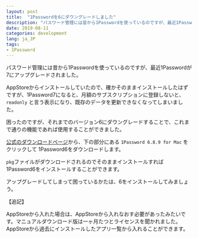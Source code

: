 ```yaml
---
layout: post
title:  "1Passwordを6にダウングレードしました"
description: "パスワード管理には昔から1Passwordを使っているのですが、最近1Passwordが7にアップグレードされました。AppStoreからインストールしていたので、確かそのままインストールしたはずですが、1Password7になると、月額のサブスクリプションに登録しないと、readonly と言う表示になり、既存のデータを更新できなくなってしまいました。"
date: 2019-08-11
categories: development
lang: ja_JP
tags:
- 1Password
---
```


パスワード管理には昔から1Passwordを使っているのですが、最近1Passwordが7にアップグレードされました。

AppStoreからインストールしていたので、確かそのままインストールしたはずですが、1Password7になると、月額のサブスクリプションに登録しないと、`readonly` と言う表示になり、既存のデータを更新できなくなってしまいました。

困ったのですが、それまでのバージョン6にダウングレードすることで、これまで通りの機能であれば使用することができました。

[公式のダウンロードページ](https://1password.com/downloads/mac/)から、下の部分にある `1Password 6.8.9 for Mac` をクリックして 1Password6をダウンロードします。

`pkg`ファイルがダウンロードされるのでそのままインストールすれば1Password6をインストールすることができます。

アップグレードしてしまって困っているかたは、6をインストールしてみましょう。

【追記】

AppStoreから入れた場合は、AppStoreから入れなおす必要があったみたいです。マニュアルダウンロード版は一ヶ月たつとライセンスを聞かれました。
AppStoreから過去にインストールしたアプリ一覧から入れることができます。



